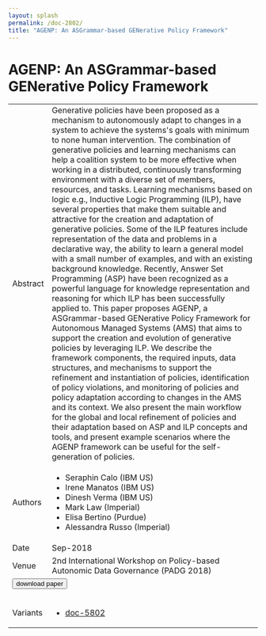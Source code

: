 ```yaml
---
layout: splash
permalink: /doc-2802/
title: "AGENP: An ASGrammar-based GENerative Policy Framework"
---
```


# AGENP: An ASGrammar-based GENerative Policy Framework

<table>
    <tbody>
    <tr>
        <td>Abstract</td>
        <td>Generative policies have been proposed as a mechanism to autonomously adapt to changes in a system to achieve the systems's goals with minimum to none human intervention. The combination of generative policies and learning mechanisms can help a coalition system to be more effective when working in a distributed, continuously transforming environment with a diverse set of members, resources, and tasks. Learning mechanisms based on logic e.g., Inductive Logic Programming (ILP), have several properties that make them suitable and attractive for the creation and adaptation of generative policies. Some of the ILP features include representation of the data and problems in a declarative way, the ability to learn a general model with a small number of examples, and with an existing background knowledge. Recently, Answer Set Programming (ASP) have been recognized as a powerful language for knowledge representation and reasoning for which ILP has been successfully applied to. This paper proposes AGENP, a ASGrammar-based GENerative Policy Framework for Autonomous Managed Systems (AMS) that aims to support the creation and evolution of generative policies by leveraging ILP. We describe the framework components, the required inputs, data structures, and mechanisms to support the refinement and instantiation of policies, identification of policy violations, and monitoring of policies and policy adaptation according to changes in the AMS and its context. We also present the main workflow for the global and local refinement of policies and their adaptation based on ASP and ILP concepts and tools, and present example scenarios where the AGENP framework can be useful for the self-generation of policies.</td>
    </tr>
    <tr>
        <td>Authors</td>
        <td>
            <ul>
                <li>Seraphin Calo (IBM US)</li>
                <li>Irene Manatos (IBM US)</li>
                <li>Dinesh Verma (IBM US)</li>
                <li>Mark Law (Imperial)</li>
                <li>Elisa Bertino (Purdue)</li>
                <li>Alessandra Russo (Imperial)</li>
            </ul>
        </td>
    </tr>
    <tr>
        <td>Date</td>
        <td>Sep-2018</td>
    </tr>
    <tr>
        <td>Venue</td>
        <td>2nd International Workshop on Policy-based Autonomic Data Governance (PADG 2018)</td>
    </tr>
        <tr>
            <td colspan="2">
                <form method="get" action="https://ibm.box.com/v/doc-2802-paper">
                    <button type="submit">download paper</button>
                </form>
            </td>
        </tr>
        <tr>
            <td>Variants</td>
            <td>
                <ul>
                    <li><a href="\doc-5802\">doc-5802</a></li>
                </ul>
            </td>
        </tr>
    </tbody>
</table>
